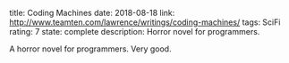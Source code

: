 title: Coding Machines
date: 2018-08-18
link: http://www.teamten.com/lawrence/writings/coding-machines/
tags: SciFi
rating: 7
state: complete
description: Horror novel for programmers.

A horror novel for programmers. Very good.
